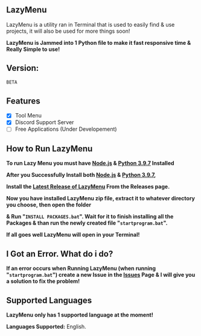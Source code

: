 ## **LazyMenu**
LazyMenu is a utility ran in Terminal that is used to easily find & use projects, it will also be used for more things soon!

**LazyMenu is Jammed into 1 Python file to make it fast responsive time & Really Simple to use!**
## **Version:**
```python
BETA
```
## **Features**
- [x] Tool Menu
- [x] Discord Support Server
- [ ] Free Applications (Under Developement)
## **How to Run LazyMenu**
 **To run Lazy Menu you must have [Node.js](https://nodejs.org/en/download/) & [Python 3.9.7](https://www.python.org/downloads/release/python-397/) Installed**

 **After you Successfully Install both [Node.js](https://nodejs.org/en/download/) & [Python 3.9.7](https://www.python.org/downloads/release/python-397/),**

**Install the [Latest Release of LazyMenu](https://github.com/cutieQue/LazyMenu/releases) From the Releases page.**

**Now you have installed LazyMenu zip file, extract it to whatever directory you choose, then open the folder**

**& Run "`INSTALL PACKAGES.bat`". Wait for it to finish installing all the Packages & than run the newly created file "`startprogram.bat`".**

**If all goes well LazyMenu will open in your Terminal!**

## **I Got an Error. What do i do?**
**If an error occurs when Running LazyMenu (when running "`startprogram.bat`") create a new Issue in the [Issues](https://github.com/cutieQue/LazyMenu/issues) Page & I will give you a solution to fix the problem!**

## **Supported Languages**
**LazyMenu only has 1 supported language at the moment!**

**Languages Supported:** English.

